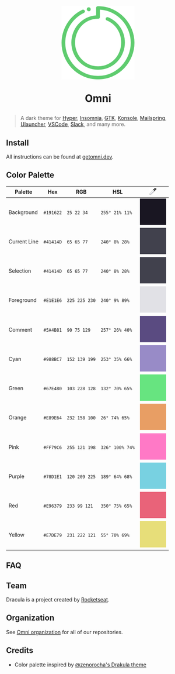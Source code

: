 <h1 align="center">

  <img src=".github/icon.png" alt="Omni">
  <br />

  Omni

</h1>

> A dark theme for [Hyper](https://hyper.is), [Insomnia](https://insomnia.rest), [GTK](https://www.gtk.org), [Konsole](https://konsole.kde.org), [Mailspring](https://getmailspring.com), [Ulauncher](https://ulauncher.io), [VSCode](https://code.visualstudio.com), [Slack](https://slack.com), and many more.

## Install

All instructions can be found at [getomni.dev](https://getomni.dev).

## Color Palette

| Palette      | Hex       | RGB           | HSL             | ![Color Picker Boxes](.github/eyedropper.png) |
| ------------ | --------- | ------------- | --------------- | --------------------------------------------- |
| Background   | `#191622` | `25 22 34`    | `255° 21% 11%`  | ![Background Color](.github/191622.png)       |
| Current Line | `#41414D` | `65 65 77`    | `240° 8% 28%`   | ![Current Line Color](.github/41414D.png)     |
| Selection    | `#41414D` | `65 65 77`    | `240° 8% 28%`   | ![Selection Color](.github/41414D.png)        |
| Foreground   | `#E1E1E6` | `225 225 230` | `240° 9% 89%`   | ![Foreground Color](.github/E1E1E6.png)       |
| Comment      | `#5A4B81` | `90 75 129`   | `257° 26% 40%`  | ![Comment Color](.github/5A4B81.png)          |
| Cyan         | `#988BC7` | `152 139 199` | `253° 35% 66%`  | ![Cyan Color](.github/988BC7.png)             |
| Green        | `#67E480` | `103 228 128` | `132° 70% 65%`  | ![Green Color](.github/67E480.png)            |
| Orange       | `#E89E64` | `232 158 100` | `26° 74% 65%`   | ![Orange Color](.github/E89E64.png)           |
| Pink         | `#FF79C6` | `255 121 198` | `326° 100% 74%` | ![Pink Color](.github/FF79C6.png)             |
| Purple       | `#78D1E1` | `120 209 225` | `189° 64% 68%`  | ![Purple Color](.github/78D1E1.png)           |
| Red          | `#E96379` | `233 99 121`  | `350° 75% 65%`  | ![Red Color](.github/E96379.png)              |
| Yellow       | `#E7DE79` | `231 222 121` | `55° 70% 69%`   | ![Yellow Color](.github/E7DE79.png)           |

## FAQ

## Team

Dracula is a project created by [Rocketseat](https://rocketseat.com.br/).

## Organization

See [Omni organization](https://github.com/getomni) for all of our repositories.

## Credits

- Color palette inspired by [@zenorocha's Drakula theme](https://draculatheme.com/)
